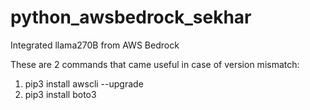 # python_awsbedrock_sekhar
Integrated llama270B  from AWS Bedrock 

These are 2 commands that came useful in case of version mismatch:
1. pip3 install awscli --upgrade
2. pip3 install boto3



